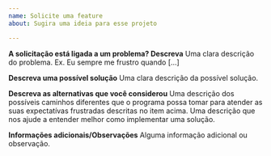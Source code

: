 ```yaml
---
name: Solicite uma feature
about: Sugira uma ideia para esse projeto

---
```


**A solicitação está ligada a um problema? Descreva**
Uma clara descrição do problema. Ex. Eu sempre me frustro quando [...]

**Descreva uma possível solução**
Uma clara descrição da possível solução.

**Descreva as alternativas que você considerou**
Uma descrição dos possíveis caminhos diferentes que o programa possa tomar para atender as suas expectatívas frustradas descritas no item acima. Uma descrição que nos ajude a entender melhor como implementar uma solução.

**Informações adicionais/Observações**
Alguma informação adicional ou observação.
